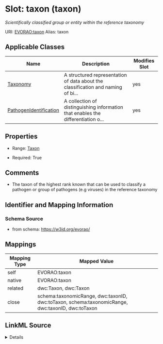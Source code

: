 

# Slot: taxon (taxon) 


_Scientifically classified group or entity within the reference taxonomy_





URI: [EVORAO:taxon](https://w3id.org/evorao/taxon)
Alias: taxon

<!-- no inheritance hierarchy -->





## Applicable Classes

| Name | Description | Modifies Slot |
| --- | --- | --- |
| [Taxonomy](Taxonomy.md) | A structured representation of data about the classification and naming of bi... |  yes  |
| [PathogenIdentification](PathogenIdentification.md) | A collection of distinguishing information that enables the differentiation o... |  yes  |







## Properties

* Range: [Taxon](Taxon.md)

* Required: True





## Comments

* The taxon of the highest rank known that can be used to classify a pathogen or group of pathogens (e.g viruses) in the reference taxonomy

## Identifier and Mapping Information







### Schema Source


* from schema: https://w3id.org/evorao/




## Mappings

| Mapping Type | Mapped Value |
| ---  | ---  |
| self | EVORAO:taxon |
| native | EVORAO:taxon |
| related | dwc:Taxon, dwc:Taxon |
| close | schema:taxonomicRange, dwc:taxonID, dwc:toTaxon, schema:taxonomicRange, dwc:taxonID, dwc:toTaxon |




## LinkML Source

<details>
```yaml
name: taxon
description: Scientifically classified group or entity within the reference taxonomy
title: taxon
comments:
- The taxon of the highest rank known that can be used to classify a pathogen or group
  of pathogens (e.g viruses) in the reference taxonomy
from_schema: https://w3id.org/evorao/
close_mappings:
- schema:taxonomicRange
- dwc:taxonID
- dwc:toTaxon
- schema:taxonomicRange
- dwc:taxonID
- dwc:toTaxon
related_mappings:
- dwc:Taxon
- dwc:Taxon
rank: 1000
alias: taxon
domain_of:
- Taxonomy
- PathogenIdentification
range: Taxon
required: true
multivalued: false

```
</details>
